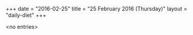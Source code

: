 +++
date = "2016-02-25"
title = "25 February 2016 (Thursday)"
layout = "daily-diet"
+++

<p>&lt;no entries&gt;</p>